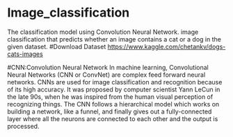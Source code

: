 # Image_classification
The classification model using Convolution Neural Network. image classification that predicts whether an image contains a cat or a dog in the given dataset.
#Download Dataset 
https://www.kaggle.com/chetankv/dogs-cats-images

#CNN:Convolution Neural Network
In machine learning, Convolutional Neural Networks (CNN or ConvNet) are complex feed forward neural networks. CNNs are used for image classification and recognition because of its high accuracy. It was proposed by computer scientist Yann LeCun in the late 90s, when he was inspired from the human visual perception of recognizing things. The CNN follows a hierarchical model which works on building a network, like a funnel, and finally gives out a fully-connected layer where all the neurons are connected to each other and the output is processed.

